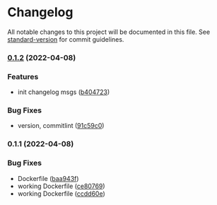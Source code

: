 # Changelog

All notable changes to this project will be documented in this file. See [standard-version](https://github.com/conventional-changelog/standard-version) for commit guidelines.

### [0.1.2](https://github.com/fivehanz/fivehanz-web/compare/v0.1.1...v0.1.2) (2022-04-08)


### Features

* init changelog msgs ([b404723](https://github.com/fivehanz/fivehanz-web/commit/b404723d435a6d50ce40bd8691c54992c27b928f))


### Bug Fixes

* version, commitlint ([91c59c0](https://github.com/fivehanz/fivehanz-web/commit/91c59c01f0bcde853927318a10f3bd21d5b99452))

### 0.1.1 (2022-04-08)


### Bug Fixes

* Dockerfile ([baa943f](https://github.com/fivehanz/fivehanz-web/commit/baa943f67442bdc5adebf1176905d2c4e9892b91))
* working Dockerfile ([ce80769](https://github.com/fivehanz/fivehanz-web/commit/ce80769e52121aab215296a1604274be1efafaa1))
* working Dockerfile ([ccdd60e](https://github.com/fivehanz/fivehanz-web/commit/ccdd60edee25936a9b312c971f4b7981d8ce4dfc))
